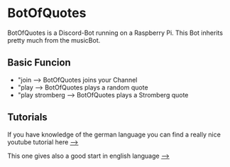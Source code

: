 # BotOfQuotes

BotOfQuotes is a Discord-Bot running on a Raspberry Pi. This Bot inherits pretty much from the musicBot.

## Basic Funcion
* "join --> BotOfQuotes joins your Channel
* "play --> BotOfQuotes plays a random quote 
* "play stromberg --> BotOfQuotes plays a Stromberg quote 

## Tutorials
If you have knowledge of the german language you can find a really nice youtube tutorial here [-->](https://www.youtube.com/playlist?list=PLNmsVeXQZj7rI3usLYlWhsjdFJ-MER_pU)

This one gives also a good start in english language [-->](https://www.youtube.com/playlist?list=PLw5pRu2B6YFUkX9nrhc4gCVkxm6fYS_GY)


